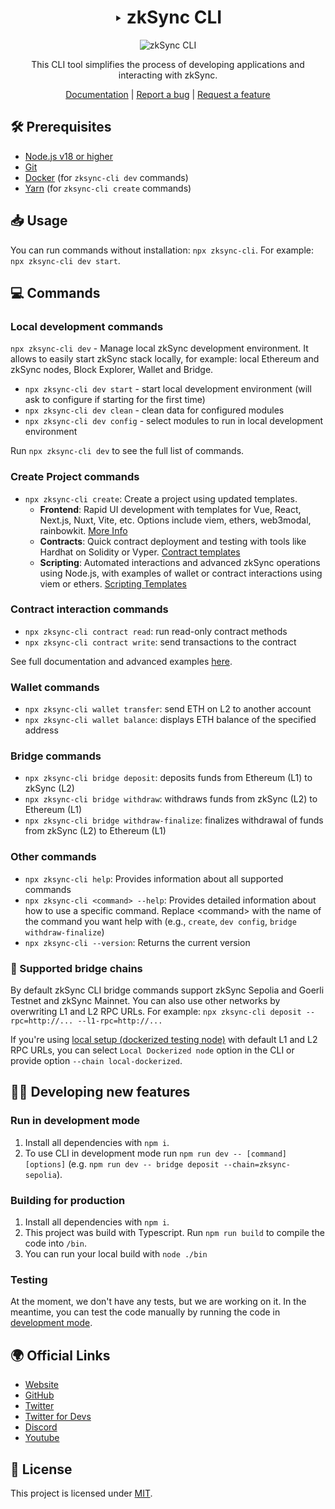 <div align="center">

# ‣ zkSync CLI 

![zkSync CLI](./zksync-cli-banner.png)

This CLI tool simplifies the process of developing applications and interacting with zkSync.

[Documentation](https://era.zksync.io/docs/tools/zksync-cli) | [Report a bug](https://github.com/matter-labs/zksync-cli/issues/new) | [Request a feature](https://github.com/matter-labs/zksync-cli/issues/new)

[pr-welcome]: https://img.shields.io/static/v1?color=indigo&label=PRs&style=flat&message=welcome

</div>

## 🛠 Prerequisites

- [Node.js v18 or higher](https://nodejs.org/en)
- [Git](https://git-scm.com/downloads)
- [Docker](https://www.docker.com/get-started/) (for `zksync-cli dev` commands)
- [Yarn](https://v3.yarnpkg.com/getting-started/install) (for `zksync-cli create` commands)

## 📥 Usage

You can run commands without installation: `npx zksync-cli`. For example: `npx zksync-cli dev start`.

## 💻 Commands

### Local development commands
`npx zksync-cli dev` - Manage local zkSync development environment. It allows to easily start zkSync stack locally, for example: local Ethereum and zkSync nodes, Block Explorer, Wallet and Bridge.

- `npx zksync-cli dev start` - start local development environment (will ask to configure if starting for the first time)
- `npx zksync-cli dev clean` - clean data for configured modules
- `npx zksync-cli dev config` - select modules to run in local development environment

Run `npx zksync-cli dev` to see the full list of commands.

### Create Project commands
- `npx zksync-cli create`: Create a project using updated templates.
  - **Frontend**: Rapid UI development with templates for Vue, React, Next.js, Nuxt, Vite, etc. Options include viem, ethers, web3modal, rainbowkit. [More Info](https://github.com/matter-labs/zksync-frontend-templates#readme)
  - **Contracts**: Quick contract deployment and testing with tools like Hardhat on Solidity or Vyper. [Contract templates](https://github.com/matter-labs/zksync-contract-templates#readme)
  - **Scripting**: Automated interactions and advanced zkSync operations using Node.js, with examples of wallet or contract interactions using viem or ethers. [Scripting Templates](https://github.com/matter-labs/zksync-scripting-templates#readme)

### Contract interaction commands
- `npx zksync-cli contract read`: run read-only contract methods
- `npx zksync-cli contract write`: send transactions to the contract

See full documentation and advanced examples [here](./docs/contract-interaction.md).

### Wallet commands
- `npx zksync-cli wallet transfer`: send ETH on L2 to another account
- `npx zksync-cli wallet balance`: displays ETH balance of the specified address

### Bridge commands
- `npx zksync-cli bridge deposit`: deposits funds from Ethereum (L1) to zkSync (L2)
- `npx zksync-cli bridge withdraw`: withdraws funds from zkSync (L2) to Ethereum (L1)
- `npx zksync-cli bridge withdraw-finalize`: finalizes withdrawal of funds from zkSync (L2) to Ethereum (L1)

### Other commands
- `npx zksync-cli help`: Provides information about all supported commands
- `npx zksync-cli <command> --help`: Provides detailed information about how to use a specific command. Replace \<command\> with the name of the command you want help with (e.g., `create`, `dev config`, `bridge withdraw-finalize`)
- `npx zksync-cli --version`: Returns the current version


### 🔗 Supported bridge chains

By default zkSync CLI bridge commands support zkSync Sepolia and Goerli Testnet and zkSync Mainnet. You can also use other networks by overwriting L1 and L2 RPC URLs. For example: `npx zksync-cli deposit --rpc=http://... --l1-rpc=http://...`

If you're using [local setup (dockerized testing node)](https://github.com/matter-labs/local-setup) with default L1 and L2 RPC URLs, you can select `Local Dockerized node` option in the CLI or provide option `--chain local-dockerized`.

## 👩‍💻 Developing new features

### Run in development mode

1. Install all dependencies with `npm i`.
2. To use CLI in development mode run `npm run dev -- [command] [options]` (e.g. `npm run dev -- bridge deposit --chain=zksync-sepolia`).

### Building for production

1. Install all dependencies with `npm i`.
2. This project was build with Typescript. Run `npm run build` to compile the code into `/bin`.
3. You can run your local build with `node ./bin`

### Testing

At the moment, we don't have any tests, but we are working on it.
In the meantime, you can test the code manually by running the code in [development mode](#run-in-development-mode).

## 🌍 Official Links

- [Website](https://zksync.io/)
- [GitHub](https://github.com/matter-labs)
- [Twitter](https://twitter.com/zksync)
- [Twitter for Devs](https://twitter.com/zkSyncDevs)
- [Discord](https://join.zksync.dev/)
- [Youtube](https://www.youtube.com/@zkSync-era)

## 📜 License

This project is licensed under [MIT](./LICENSE-MIT).
